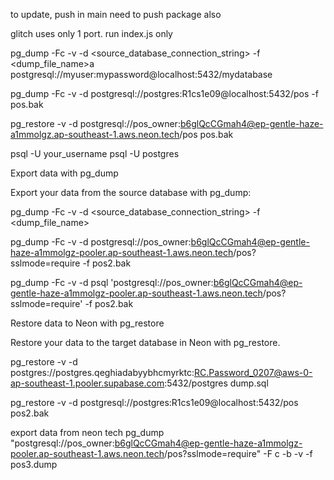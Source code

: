 to update, push in main
need to push package also

glitch uses only 1 port. run index.js only
<!--  -->
pg_dump -Fc -v -d <source_database_connection_string> -f <dump_file_name>a
postgresql://myuser:mypassword@localhost:5432/mydatabase

pg_dump -Fc -v -d postgresql://postgres:R1cs1e09@localhost:5432/pos -f pos.bak

pg_restore -v -d postgresql://pos_owner:b6glQcCGmah4@ep-gentle-haze-a1mmolgz.ap-southeast-1.aws.neon.tech/pos pos.bak
<!--  -->
psql -U your_username
psql -U postgres
<!--  -->
Export data with pg_dump

Export your data from the source database with pg_dump:

pg_dump -Fc -v -d <source_database_connection_string> -f <dump_file_name>

pg_dump -Fc -v -d postgresql://pos_owner:b6glQcCGmah4@ep-gentle-haze-a1mmolgz-pooler.ap-southeast-1.aws.neon.tech/pos?sslmode=require -f pos2.bak

pg_dump -Fc -v -d psql 'postgresql://pos_owner:b6glQcCGmah4@ep-gentle-haze-a1mmolgz-pooler.ap-southeast-1.aws.neon.tech/pos?sslmode=require' -f pos2.bak
<!--  -->
Restore data to Neon with pg_restore

Restore your data to the target database in Neon with pg_restore.

pg_restore -v -d postgres://postgres.qeghiadabyybhcmyrktc:RC.Password_0207@aws-0-ap-southeast-1.pooler.supabase.com:5432/postgres dump.sql

pg_restore -v -d postgresql://postgres:R1cs1e09@localhost:5432/pos pos2.bak
<!--  -->
export data from neon tech
pg_dump "postgresql://pos_owner:b6glQcCGmah4@ep-gentle-haze-a1mmolgz-pooler.ap-southeast-1.aws.neon.tech/pos?sslmode=require" -F c -b -v -f pos3.dump